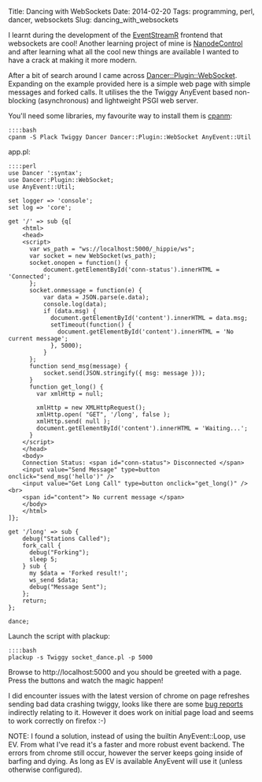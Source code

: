 Title: Dancing with WebSockets
Date: 2014-02-20
Tags: programming, perl, dancer, websockets
Slug: dancing_with_websockets

I learnt during the development of the [EventStreamR](https://github.com/plugorgau/eventstreamr) frontend that websockets are cool! Another learning project of mine is [NanodeControl](https://github.com/techman83/NanodeControl) and after learning what all the cool new things are available I wanted to have a crack at making it more modern.

After a bit of search around I came across [Dancer::Plugin::WebSocket](http://search.cpan.org/~ironcamel/Dancer-Plugin-WebSocket-0.0100/lib/Dancer/Plugin/WebSocket.pm). Expanding on the example provided here is a simple web page with simple messages and forked calls. It utilises the the Twiggy AnyEvent based non-blocking (asynchronous) and lightweight PSGI web server.

You'll need some libraries, my favourite way to install them is [cpanm](http://search.cpan.org/~miyagawa/App-cpanminus-1.7001/lib/App/cpanminus.pm):

    ::::bash
    cpanm -S Plack Twiggy Dancer Dancer::Plugin::WebSocket AnyEvent::Util

app.pl:

    ::::perl
    use Dancer ':syntax';
    use Dancer::Plugin::WebSocket;
    use AnyEvent::Util;
    
    set logger => 'console';
    set log => 'core';
    
    get '/' => sub {q[
        <html>
        <head>
        <script>
          var ws_path = "ws://localhost:5000/_hippie/ws";
          var socket = new WebSocket(ws_path);
          socket.onopen = function() {
              document.getElementById('conn-status').innerHTML = 'Connected';
          };
          socket.onmessage = function(e) {
              var data = JSON.parse(e.data);
              console.log(data);
              if (data.msg) {
                document.getElementById('content').innerHTML = data.msg;
                setTimeout(function() {
                  document.getElementById('content').innerHTML = 'No current message';
                }, 5000);
              }
          };
          function send_msg(message) {
              socket.send(JSON.stringify({ msg: message }));
          }
          function get_long() {
            var xmlHttp = null;
    
            xmlHttp = new XMLHttpRequest();
            xmlHttp.open( "GET", '/long', false );
            xmlHttp.send( null );
            document.getElementById('content').innerHTML = 'Waiting...';
          }
        </script>
        </head>
        <body>
        Connection Status: <span id="conn-status"> Disconnected </span>
        <input value="Send Message" type=button onclick="send_msg('hello')" />
        <input value="Get Long Call" type=button onclick="get_long()" /><br>
        <span id="content"> No current message </span>
        </body>
        </html>
    ]};
    
    get '/long' => sub {
        debug("Stations Called");
        fork_call {
          debug("Forking");
          sleep 5;
        } sub {
          my $data = 'Forked result!';
          ws_send $data;
          debug("Message Sent");
        };
        return;
    };
    
    dance;

Launch the script with plackup:

    ::::bash
    plackup -s Twiggy socket_dance.pl -p 5000

Browse to http://localhost:5000 and you should be greeted with a page. Press the buttons and watch the magic happen!

I did encounter issues with the latest version of chrome on page refreshes sending bad data crashing twiggy, looks like there are some [bug reports](https://github.com/miyagawa/Twiggy/pull/39) indirectly relating to it. However it does work on initial page load and seems to work correctly on firefox :-) 

NOTE: I found a solution, instead of using the builtin AnyEvent::Loop, use EV. From what I've read it's a faster and more robust event backend. The errors from chrome still occur, however the server keeps going inside of barfing and dying. As long as EV is available AnyEvent will use it (unless otherwise configured).
